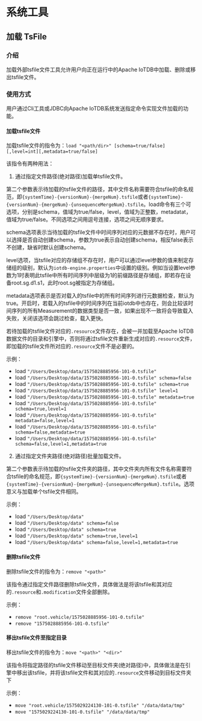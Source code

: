 <!--

    Licensed to the Apache Software Foundation (ASF) under one
    or more contributor license agreements.  See the NOTICE file
    distributed with this work for additional information
    regarding copyright ownership.  The ASF licenses this file
    to you under the Apache License, Version 2.0 (the
    "License"); you may not use this file except in compliance
    with the License.  You may obtain a copy of the License at
    
        http://www.apache.org/licenses/LICENSE-2.0
    
    Unless required by applicable law or agreed to in writing,
    software distributed under the License is distributed on an
    "AS IS" BASIS, WITHOUT WARRANTIES OR CONDITIONS OF ANY
    KIND, either express or implied.  See the License for the
    specific language governing permissions and limitations
    under the License.

-->

# 系统工具

## 加载 TsFile

### 介绍
加载外部tsfile文件工具允许用户向正在运行中的Apache IoTDB中加载、删除或移出tsfile文件。

### 使用方式
用户通过Cli工具或JDBC向Apache IoTDB系统发送指定命令实现文件加载的功能。

#### 加载tsfile文件
加载tsfile文件的指令为：`load "<path/dir>" [schema=true/false][,level=int][,metadata=true/false]`

该指令有两种用法：
1. 通过指定文件路径(绝对路径)加载单tsfile文件。

第二个参数表示待加载的tsfile文件的路径，其中文件名称需要符合tsfile的命名规范，即`{systemTime}-{versionNum}-{mergeNum}.tsfile`或者`{systemTime}-{versionNum}-{mergeNum}-{unsequenceMergeNum}.tsfile`。load命令有三个可选项，分别是schema，值域为true/false，level，值域为正整数，metadatat，值域为true/false。不同选项之间用逗号连接，选项之间无顺序要求。

schema选项表示当待加载的tsfile文件中时间序列对应的元数据不存在时，用户可以选择是否自动创建schema，参数为true表示自动创建schema，相反false表示不创建，缺省时默认创建schema。

level选项，当tsfile对应的存储组不存在时，用户可以通过level参数的值来制定存储组的级别，默认为`iotdb-engine.properties`中设置的级别。例如当设置level参数为1时表明此tsfile中所有时间序列中层级为1的前缀路径是存储组，即若存在设备root.sg.d1.s1，此时root.sg被指定为存储组。

metadata选项表示是否对载入的tsfile中的所有时间序列进行元数据检查，默认为true。开启时，若载入的tsfile中的时间序列在当前iotdb中也存在，则会比较该时间序列的所有Measurement的数据类型是否一致，如果出现不一致将会导致载入失败，关闭该选项会跳过检查，载入更快。

若待加载的tsfile文件对应的`.resource`文件存在，会被一并加载至Apache IoTDB数据文件的目录和引擎中，否则将通过tsfile文件重新生成对应的`.resource`文件，即加载的tsfile文件所对应的`.resource`文件不是必要的。

示例：

* load `"/Users/Desktop/data/1575028885956-101-0.tsfile"`
* load `"/Users/Desktop/data/1575028885956-101-0.tsfile" schema=false`
* load `"/Users/Desktop/data/1575028885956-101-0.tsfile" schema=true`
* load `"/Users/Desktop/data/1575028885956-101-0.tsfile" level=1`
* load `"/Users/Desktop/data/1575028885956-101-0.tsfile" metadata=true`
* load `"/Users/Desktop/data/1575028885956-101-0.tsfile" schema=true,level=1`
* load `"/Users/Desktop/data/1575028885956-101-0.tsfile" metadata=false,level=1`
* load `"/Users/Desktop/data/1575028885956-101-0.tsfile" schema=false,metadata=true`
* load `"/Users/Desktop/data/1575028885956-101-0.tsfile" schema=false,level=1,metadata=true`


2. 通过指定文件夹路径(绝对路径)批量加载文件。

第二个参数表示待加载的tsfile文件夹的路径，其中文件夹内所有文件名称需要符合tsfile的命名规范，即`{systemTime}-{versionNum}-{mergeNum}.tsfile`或者`{systemTime}-{versionNum}-{mergeNum}-{unsequenceMergeNum}.tsfile`。选项意义与加载单个tsfile文件相同。

示例：

* load `"/Users/Desktop/data"`
* load `"/Users/Desktop/data" schema=false`
* load `"/Users/Desktop/data" schema=true`
* load `"/Users/Desktop/data" schema=true,level=1`
* load `"/Users/Desktop/data" schema=false,level=1,metadata=true`

#### 删除tsfile文件

删除tsfile文件的指令为：`remove "<path>"`

该指令通过指定文件路径删除tsfile文件，具体做法是将该tsfile和其对应的`.resource`和`.modification`文件全部删除。

示例：

* `remove "root.vehicle/1575028885956-101-0.tsfile"`
* `remove "1575028885956-101-0.tsfile"`

#### 移出tsfile文件至指定目录

移出tsfile文件的指令为：`move "<path>" "<dir>"`

该指令将指定路径的tsfile文件移动至目标文件夹(绝对路径)中，具体做法是在引擎中移出该tsfile，并将该tsfile文件和其对应的`.resource`文件移动到目标文件夹下

示例：

* `move "root.vehicle/1575029224130-101-0.tsfile" "/data/data/tmp"`
* `move "1575029224130-101-0.tsfile" "/data/data/tmp"`
